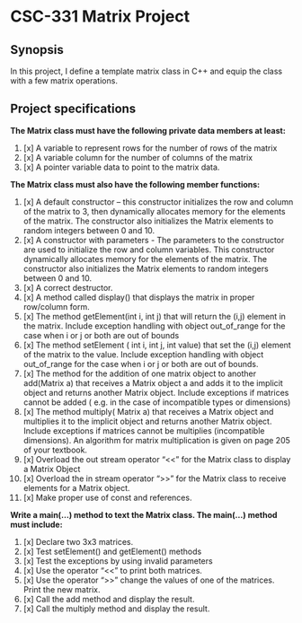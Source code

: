 # CSC-331 Matrix Project

## Synopsis
In this project, I define a template matrix class in C++ and equip the class with a few matrix operations.

## Project specifications
__The Matrix class must have the following private data members at least:__
1. [x] A variable to represent rows for the number of rows of the matrix
2. [x] A variable column for the number of columns of the matrix
3. [x] A pointer variable data to point to the matrix data.

__The Matrix class must also have the following member functions:__
1. [x] A default constructor – this constructor initializes the row and column of the matrix to 3, then dynamically allocates memory for the elements of the matrix. The constructor also initializes the Matrix elements to random integers between 0 and 10.
2. [x] A constructor with parameters - The parameters to the constructor are used to initialize the row and column variables. This constructor dynamically allocates memory for the elements of the matrix. The constructor also initializes the Matrix elements to random integers between 0 and 10.
3. [x] A correct destructor.
4. [x] A method called display() that displays the matrix in proper row/column form.
5. [x] The method getElement(int i, int j) that will return the (i,j) element in the matrix. Include exception handling with object out_of_range for the case when i or j or both are out of bounds
6. [x] The method setElement ( int i, int j, int value) that set the (i,j) element of the matrix to the value. Include exception handling with object out_of_range for the case when i or j or both are out of bounds.
7. [x] The method for the addition of one matrix object to another add(Matrix a) that receives a Matrix object a and adds it to the implicit object and returns another Matrix object. Include exceptions if matrices cannot be added ( e.g. in the case of incompatible types or dimensions)
8. [x] The method multiply( Matrix a) that receives a Matrix object and multiplies it to the implicit object and returns another Matrix object. Include exceptions if matrices cannot be multiplies (incompatible dimensions). An algorithm for matrix multiplication is given on page 205 of your textbook.
9. [x] Overload the out stream operator “<<” for the Matrix class to display a Matrix Object
10. [x] Overload the in stream operator “>>” for the Matrix class to receive elements for a Matrix object.
11. [x] Make proper use of const and references.

__Write a main(…) method to text the Matrix class. The main(…) method must include:__
1. [x] Declare two 3x3 matrices.
2. [x] Test setElement() and getElement() methods
3. [x] Test the exceptions by using invalid parameters
4. [x] Use the operator “<<” to print both matrices.
5. [x] Use the operator “>>” change the values of one of the matrices. Print the new matrix.
6. [x] Call the add method and display the result.
7. [x] Call the multiply method and display the result.